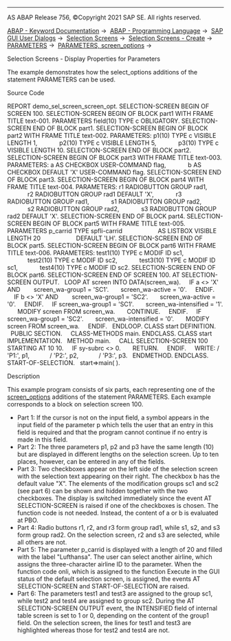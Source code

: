   

* * *

AS ABAP Release 756, ©Copyright 2021 SAP SE. All rights reserved.

[ABAP - Keyword Documentation](javascript:call_link\('abenabap.htm'\)) →  [ABAP - Programming Language](javascript:call_link\('abenabap_reference.htm'\)) →  [SAP GUI User Dialogs](javascript:call_link\('abenabap_screens.htm'\)) →  [Selection Screens](javascript:call_link\('abenselection_screen.htm'\)) →  [Selection Screens - Create](javascript:call_link\('abenselection_screen_create.htm'\)) →  [PARAMETERS](javascript:call_link\('abapparameters.htm'\)) →  [PARAMETERS, screen\_options](javascript:call_link\('abapparameters_screen.htm'\)) → 

Selection Screens - Display Properties for Parameters

The example demonstrates how the select\_options additions of the statement PARAMETERS can be used.

Source Code

REPORT demo\_sel\_screen\_screen\_opt.
SELECTION-SCREEN BEGIN OF SCREEN 100.
SELECTION-SCREEN BEGIN OF BLOCK part1 WITH FRAME TITLE text-001.
PARAMETERS field(10) TYPE c OBLIGATORY.
SELECTION-SCREEN END OF BLOCK part1.
SELECTION-SCREEN BEGIN OF BLOCK part2 WITH FRAME TITLE text-002.
PARAMETERS: p1(10) TYPE c VISIBLE LENGTH 1,
            p2(10) TYPE c VISIBLE LENGTH 5,
            p3(10) TYPE c VISIBLE LENGTH 10.
SELECTION-SCREEN END OF BLOCK part2.
SELECTION-SCREEN BEGIN OF BLOCK part3 WITH FRAME TITLE text-003.
PARAMETERS: a AS CHECKBOX USER-COMMAND flag,
            b AS CHECKBOX DEFAULT 'X' USER-COMMAND flag.
SELECTION-SCREEN END OF BLOCK part3.
SELECTION-SCREEN BEGIN OF BLOCK part4 WITH FRAME TITLE text-004.
PARAMETERS: r1 RADIOBUTTON GROUP rad1,
            r2 RADIOBUTTON GROUP rad1 DEFAULT 'X',
            r3 RADIOBUTTON GROUP rad1,
            s1 RADIOBUTTON GROUP rad2,
            s2 RADIOBUTTON GROUP rad2,
            s3 RADIOBUTTON GROUP rad2 DEFAULT 'X'.
SELECTION-SCREEN END OF BLOCK part4.
SELECTION-SCREEN BEGIN OF BLOCK part5 WITH FRAME TITLE text-005.
PARAMETERS p\_carrid TYPE spfli-carrid
                    AS LISTBOX VISIBLE LENGTH 20
                    DEFAULT 'LH'.
SELECTION-SCREEN END OF BLOCK part5.
SELECTION-SCREEN BEGIN OF BLOCK part6 WITH FRAME TITLE text-006.
PARAMETERS: test1(10) TYPE c MODIF ID sc1,
            test2(10) TYPE c MODIF ID sc2,
            test3(10) TYPE c MODIF ID sc1,
            test4(10) TYPE c MODIF ID sc2.
SELECTION-SCREEN END OF BLOCK part6.
SELECTION-SCREEN END OF SCREEN 100.
AT SELECTION-SCREEN OUTPUT.
  LOOP AT screen INTO DATA(screen\_wa).
    IF a <> 'X' AND
       screen\_wa-group1 = 'SC1'.
      screen\_wa-active = '0'.
    ENDIF.
    IF b <> 'X' AND
       screen\_wa-group1 = 'SC2'.
      screen\_wa-active = '0'.
    ENDIF.
    IF screen\_wa-group1 = 'SC1'.
      screen\_wa-intensified = '1'.
      MODIFY screen FROM screen\_wa.
      CONTINUE.
    ENDIF.
    IF screen\_wa-group1 = 'SC2'.
      screen\_wa-intensified = '0'.
      MODIFY screen FROM screen\_wa.
    ENDIF.
  ENDLOOP.
CLASS start DEFINITION.
  PUBLIC SECTION.
    CLASS-METHODS main.
ENDCLASS.
CLASS start IMPLEMENTATION.
  METHOD main.
    CALL SELECTION-SCREEN 100 STARTING AT 10 10.
    IF sy-subrc <> 0.
      RETURN.
    ENDIF.
    WRITE: / 'P1:', p1,
           / 'P2:', p2,
           / 'P3:', p3.
  ENDMETHOD.
ENDCLASS.
START-OF-SELECTION.
  start=>main( ).

Description

This example program consists of six parts, each representing one of the [screen\_options](javascript:call_link\('abapparameters_screen.htm'\)) additions of the statement PARAMETERS. Each example corresponds to a block on selection screen 100.

-   Part 1: If the cursor is not on the input field, a symbol appears in the input field of the parameter p which tells the user that an entry in this field is required and that the program cannot continue if no entry is made in this field.
-   Part 2: The three parameters p1, p2 and p3 have the same length (10) but are displayed in different lengths on the selection screen. Up to ten places, however, can be entered in any of the fields.
-   Part 3: Two checkboxes appear on the left side of the selection screen with the selection text appearing on their right. The checkbox b has the default value "X". The elements of the modification groups sc1 and sc2 (see part 6) can be shown and hidden together with the two checkboxes. The display is switched immediately since the event AT SELECTION-SCREEN is raised if one of the checkboxes is chosen. The function code is not needed. Instead, the content of a or b is evaluated at PBO.
-   Part 4: Radio buttons r1, r2, and r3 form group rad1, while s1, s2, and s3 form group rad2. On the selection screen, r2 and s3 are selected, while all others are not.
-   Part 5: The parameter p\_carrid is displayed with a length of 20 and filled with the label "Lufthansa". The user can select another airline, which assigns the three-character airline ID to the parameter. When the function code onli, which is assigned to the function Execute in the GUI status of the default selection screen, is assigned, the events AT SELECTION-SCREEN and START-OF-SELECTION are raised.
-   Part 6: The parameters test1 and test3 are assigned to the group sc1, while test2 and test4 are assigned to group sc2. During the AT SELECTION-SCREEN OUTPUT event, the INTENSIFIED field of internal table screen is set to 1 or 0, depending on the content of the group1 field. On the selection screen, the lines for test1 and test3 are highlighted whereas those for test2 and test4 are not.
